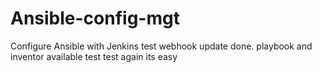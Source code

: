# Ansible-config-mgt
Configure Ansible with Jenkins
test webhook
update done. playbook and inventor available
test 
test again
its easy
